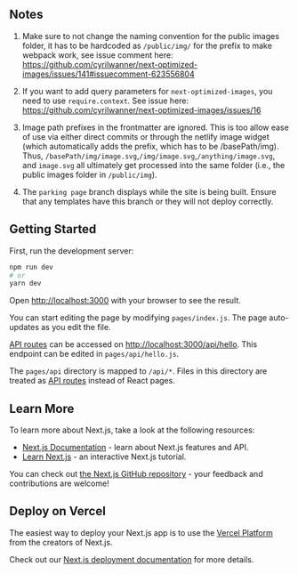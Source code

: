 ## Notes

1. Make sure to not change the naming convention for the public images folder, it has to be hardcoded as `/public/img/` for the prefix to make webpack work, see issue comment here: https://github.com/cyrilwanner/next-optimized-images/issues/141#issuecomment-623556804

2. If you want to add query parameters for `next-optimized-images`, you need to use `require.context`. See issue here: https://github.com/cyrilwanner/next-optimized-images/issues/16

3. Image path prefixes in the frontmatter are ignored. This is too allow ease of use via either direct commits or through the netlify image widget (which automatically adds the prefix, which has to be /basePath/img). Thus, `/basePath/img/image.svg`,`/img/image.svg`,`/anything/image.svg`, and `image.svg` all ultimately get processed into
   the same folder (i.e., the public images folder in `/public/img`).

4. The `parking page` branch displays while the site is being built. Ensure that any templates have this branch or they will not deploy correctly.

## Getting Started

First, run the development server:

```bash
npm run dev
# or
yarn dev
```

Open [http://localhost:3000](http://localhost:3000) with your browser to see the result.

You can start editing the page by modifying `pages/index.js`. The page auto-updates as you edit the file.

[API routes](https://nextjs.org/docs/api-routes/introduction) can be accessed on [http://localhost:3000/api/hello](http://localhost:3000/api/hello). This endpoint can be edited in `pages/api/hello.js`.

The `pages/api` directory is mapped to `/api/*`. Files in this directory are treated as [API routes](https://nextjs.org/docs/api-routes/introduction) instead of React pages.

## Learn More

To learn more about Next.js, take a look at the following resources:

- [Next.js Documentation](https://nextjs.org/docs) - learn about Next.js features and API.
- [Learn Next.js](https://nextjs.org/learn) - an interactive Next.js tutorial.

You can check out [the Next.js GitHub repository](https://github.com/vercel/next.js/) - your feedback and contributions are welcome!

## Deploy on Vercel

The easiest way to deploy your Next.js app is to use the [Vercel Platform](https://vercel.com/new?utm_medium=default-template&filter=next.js&utm_source=create-next-app&utm_campaign=create-next-app-readme) from the creators of Next.js.

Check out our [Next.js deployment documentation](https://nextjs.org/docs/deployment) for more details.
